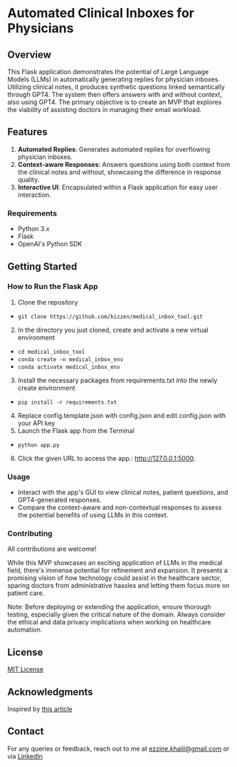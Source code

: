 # Automated Clinical Inboxes for Physicians

## Overview

This Flask application demonstrates the potential of Large Language Models (LLMs) in automatically generating replies for physician inboxes. Utilizing clinical notes, it produces synthetic questions linked semantically through GPT4. The system then offers answers with and without context, also using GPT4. The primary objective is to create an MVP that explores the viability of assisting doctors in managing their email workload.

## Features

1. **Automated Replies**: Generates automated replies for overflowing physician inboxes.
2. **Context-aware Responses**: Answers questions using both context from the clinical notes and without, showcasing the difference in response quality.
3. **Interactive UI**: Encapsulated within a Flask application for easy user interaction.

### Requirements

- Python 3.x
- Flask
- OpenAI's Python SDK

## Getting Started

### How to Run the Flask App

1. Clone the repository
- `git clone https://github.com/kizzen/medical_inbox_tool.git`
2. In the directory you just cloned, create and activate a new virtual environment
- `cd medical_inbox_tool`
- `conda create -n medical_inbox_env`
- `conda activate medical_inbox_env`
3. Install the necessary packages from requirements.txt into the newly create environment
- `pip install -r requirements.txt`
4. Replace config.template.json with config.json and edit config.json with your API key
5. Launch the Flask app from the Terminal
- `python app.py`
6. Click the given URL to access the app.: http://127.0.0.1:5000.

### Usage

- Interact with the app's GUI to view clinical notes, patient questions, and GPT4-generated responses.
- Compare the context-aware and non-contextual responses to assess the potential benefits of using LLMs in this context.

### Contributing
All contributions are welcome! 

While this MVP showcases an exciting application of LLMs in the medical field, there's immense potential for refinement and expansion. It presents a promising vision of how technology could assist in the healthcare sector, sparing doctors from administrative hassles and letting them focus more on patient care.

Note: Before deploying or extending the application, ensure thorough testing, especially given the critical nature of the domain. Always consider the ethical and data privacy implications when working on healthcare automation.

## License

[MIT License](https://github.com/kizzen/medical_inbox_tool/blob/main/LICENSE)

## Acknowledgments

Inspired by [this article](https://medium.com/@swanson.eric.karl/clinical-inbox-managers-will-need-more-than-llms-to-work-f144929d7057)

## Contact
For any queries or feedback, reach out to me at ezzine.khalil@gmail.com or via [LinkedIn](https://www.linkedin.com/in/kezzine)


